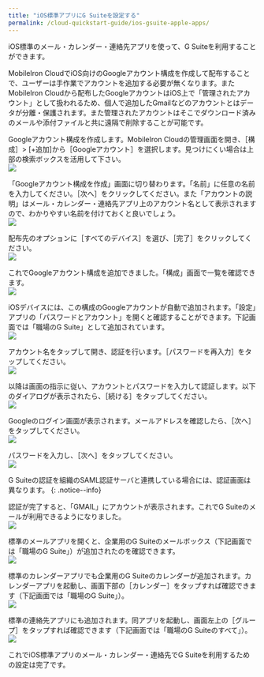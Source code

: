 ```yaml
---
title: "iOS標準アプリにG Suiteを設定する"
permalink: /cloud-quickstart-guide/ios-gsuite-apple-apps/
---
```

iOS標準のメール・カレンダー・連絡先アプリを使って、G Suiteを利用することができます。

MobileIron CloudでiOS向けのGoogleアカウント構成を作成して配布することで、ユーザーは手作業でアカウントを追加する必要が無くなります。またMobileIron Cloudから配布したGoogleアカウントはiOS上で「管理されたアカウント」として扱われるため、個人で追加したGmailなどのアカウントとはデータが分離・保護されます。また管理されたアカウントはそこでダウンロード済みのメールや添付ファイルと共に遠隔で削除することが可能です。

Googleアカウント構成を作成します。MobileIron Cloudの管理画面を開き、［構成］> [+追加]から［Googleアカウント］を選択します。見つけにくい場合は上部の検索ボックスを活用して下さい。  
![](/assets/cloud-quickstart-guide/images/B07A54D0-B142-469A-888B-DB67C52EDCD7.png)

「Googleアカウント構成を作成」画面に切り替わります。「名前」に任意の名前を入力してください。［次へ］をクリックしてください。また「アカウントの説明」はメール・カレンダー・連絡先アプリ上のアカウント名として表示されますので、わかりやすい名前を付けておくと良いでしょう。  
![](/assets/cloud-quickstart-guide/images/7740F0B9-061E-4C3E-89FF-B8052E3B3F10.png)

配布先のオプションに［すべてのデバイス］を選び、［完了］をクリックしてください。  
![](/assets/cloud-quickstart-guide/images/11BB3802-BE7C-436E-ADB9-C1AD4D916476.png)

これでGoogleアカウント構成を追加できました。「構成」画面で一覧を確認できます。  
![](/assets/cloud-quickstart-guide/images/0F1ACBD0-4769-4EA4-BCB2-8A9A148022E6.png)

iOSデバイスには、この構成のGoogleアカウントが自動で追加されます。「設定」アプリの「パスワードとアカウント」を開くと確認することができます。下記画面では「職場のG Suite」として追加されています。  
![](/assets/cloud-quickstart-guide/images/57664BE3-8C3E-49A2-A80B-038FBCE71E47.png)

アカウント名をタップして開き、認証を行います。［パスワードを再入力］をタップしてください。  
![](/assets/cloud-quickstart-guide/images/98645FA1-DD42-43CA-9B67-5BA4274494CE.png)

以降は画面の指示に従い、アカウントとパスワードを入力して認証します。以下のダイアログが表示されたら、［続ける］をタップしてください。  
![](/assets/cloud-quickstart-guide/images/3CA82F3D-092B-41A5-AE27-A144ABD306B0.png)

Googleのログイン画面が表示されます。メールアドレスを確認したら、［次へ］をタップしてください。  
![](/assets/cloud-quickstart-guide/images/E5729714-EF8C-4FEF-827D-8555B3D2ADD8.png)

パスワードを入力し、［次へ］をタップしてください。  
![](/assets/cloud-quickstart-guide/images/54BC8CE6-2666-4298-A15E-B6A58A98569C.png)

G Suiteの認証を組織のSAML認証サーバと連携している場合には、認証画面は異なります。
{: .notice--info}

認証が完了すると、「GMAIL」にアカウントが表示されます。これでG Suiteのメールが利用できるようになりました。  
![](/assets/cloud-quickstart-guide/images/792688F7-F167-4205-A8F4-AB0B251C355C.png)

標準のメールアプリを開くと、企業用のG Suiteのメールボックス（下記画面では「職場のG Suite」）が追加されたのを確認できます。  
![](/assets/cloud-quickstart-guide/images/06D9E33C-A43D-4AD9-9D96-78DC470BF4E7.png)

標準のカレンダーアプリでも企業用のG Suiteのカレンダーが追加されます。カレンダーアプリを起動し、画面下部の［カレンダー］をタップすれば確認できます（下記画面では「職場のG Suite」）。  
![](/assets/cloud-quickstart-guide/images/DEACCF8A-1574-4407-BFDD-322D42C4A2E2.png)

標準の連絡先アプリにも追加されます。同アプリを起動し、画面左上の［グループ］をタップすれば確認できます（下記画面では「職場のG Suiteのすべて」）。  
![](/assets/cloud-quickstart-guide/images/33AC7508-4CDB-47AB-AFC8-BF3BCF7C799F.png)

これでiOS標準アプリのメール・カレンダー・連絡先でG Suiteを利用するための設定は完了です。
